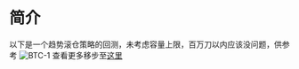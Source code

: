 # 简介
以下是一个趋势滚仓策略的回测，未考虑容量上限，百万刀以内应该没问题，供参考
![BTC-1](https://github.com/pynewstar/savek/blob/main/btc-1.png)
查看更多移步至[这里](https://gitee.com/lbfnb/newer_examples/tree/master/交易)
